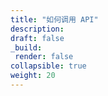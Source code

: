 ```yaml
---
title: "如何调用 API"
description: 
draft: false
_build:
 render: false
collapsible: true
weight: 20
---
```


